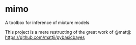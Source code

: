 # mimo
A toolbox for inference of mixture models

This project is a mere restructing of the great work of @mattjj:
https://github.com/mattjj/pybasicbayes
